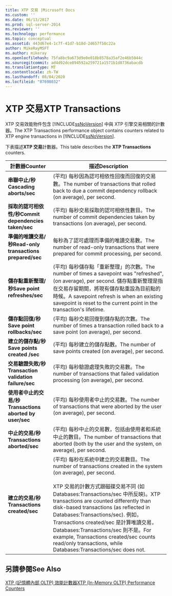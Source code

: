 ```yaml
---
title: XTP 交易 |Microsoft Docs
ms.custom: ''
ms.date: 06/13/2017
ms.prod: sql-server-2014
ms.reviewer: ''
ms.technology: performance
ms.topic: conceptual
ms.assetid: 443d67e4-1c7f-41d7-b18d-2d657f58c22a
author: MikeRayMSFT
ms.author: mikeray
ms.openlocfilehash: 75fa8bc9a673d9e0e018b8578a35af2e46b5044c
ms.sourcegitcommit: ad4d92dce894592a259721a1571b1d8736abacdb
ms.translationtype: MT
ms.contentlocale: zh-TW
ms.lasthandoff: 08/04/2020
ms.locfileid: "87698032"
---
```

# <a name="xtp-transactions"></a><span data-ttu-id="eab3b-102">XTP 交易</span><span class="sxs-lookup"><span data-stu-id="eab3b-102">XTP Transactions</span></span>
  <span data-ttu-id="eab3b-103">XTP 交易效能物件包含 [!INCLUDE[ssNoVersion](../../includes/ssnoversion-md.md)] 中與 XTP 引擎交易相關的計數器。</span><span class="sxs-lookup"><span data-stu-id="eab3b-103">The XTP Transactions performance object contains counters related to XTP engine transactions in [!INCLUDE[ssNoVersion](../../includes/ssnoversion-md.md)].</span></span>  
  
 <span data-ttu-id="eab3b-104">下表描述**XTP 交易**計數器。</span><span class="sxs-lookup"><span data-stu-id="eab3b-104">This table describes the **XTP Transactions** counters.</span></span>  
  
|<span data-ttu-id="eab3b-105">計數器</span><span class="sxs-lookup"><span data-stu-id="eab3b-105">Counter</span></span>|<span data-ttu-id="eab3b-106">描述</span><span class="sxs-lookup"><span data-stu-id="eab3b-106">Description</span></span>|  
|-------------|-----------------|  
|<span data-ttu-id="eab3b-107">**串聯中止/秒**</span><span class="sxs-lookup"><span data-stu-id="eab3b-107">**Cascading aborts/sec**</span></span>|<span data-ttu-id="eab3b-108">(平均) 每秒因為認可相依性回復而回復的交易數。</span><span class="sxs-lookup"><span data-stu-id="eab3b-108">The number of transactions that rolled back to due a commit dependency rollback (on average), per second.</span></span>|  
|<span data-ttu-id="eab3b-109">**採取的認可相依性/秒**</span><span class="sxs-lookup"><span data-stu-id="eab3b-109">**Commit dependencies taken/sec**</span></span>|<span data-ttu-id="eab3b-110">(平均) 每秒交易採取的認可相依性數目。</span><span class="sxs-lookup"><span data-stu-id="eab3b-110">The number of commit dependencies taken by transactions (on average), per second.</span></span>|  
|<span data-ttu-id="eab3b-111">**準備的唯讀交易/秒**</span><span class="sxs-lookup"><span data-stu-id="eab3b-111">**Read-only transactions prepared/sec**</span></span>|<span data-ttu-id="eab3b-112">每秒為了認可處理而準備的唯讀交易數。</span><span class="sxs-lookup"><span data-stu-id="eab3b-112">The number of read-only transactions that were prepared for commit processing, per second.</span></span>|  
|<span data-ttu-id="eab3b-113">**儲存點重新整理/秒**</span><span class="sxs-lookup"><span data-stu-id="eab3b-113">**Save point refreshes/sec**</span></span>|<span data-ttu-id="eab3b-114">(平均) 每秒儲存點「重新整理」的次數。</span><span class="sxs-lookup"><span data-stu-id="eab3b-114">The number of times a savepoint was "refreshed", (on average), per second.</span></span> <span data-ttu-id="eab3b-115">儲存點重新整理是指在交易存留期間，將現有儲存點重設為目前點的時候。</span><span class="sxs-lookup"><span data-stu-id="eab3b-115">A savepoint refresh is when an existing savepoint is reset to the current point in the transaction's lifetime.</span></span>|  
|<span data-ttu-id="eab3b-116">**儲存點回復/秒**</span><span class="sxs-lookup"><span data-stu-id="eab3b-116">**Save point rollbacks/sec**</span></span>|<span data-ttu-id="eab3b-117">(平均) 每秒交易回復到儲存點的次數。</span><span class="sxs-lookup"><span data-stu-id="eab3b-117">The number of times a transaction rolled back to a save point (on average), per second.</span></span>|  
|<span data-ttu-id="eab3b-118">**建立的儲存點/秒**</span><span class="sxs-lookup"><span data-stu-id="eab3b-118">**Save points created /sec**</span></span>|<span data-ttu-id="eab3b-119">(平均) 每秒建立的儲存點數。</span><span class="sxs-lookup"><span data-stu-id="eab3b-119">The number of save points created (on average), per second.</span></span>|  
|<span data-ttu-id="eab3b-120">**交易驗證失敗/秒**</span><span class="sxs-lookup"><span data-stu-id="eab3b-120">**Transaction validation failure/sec**</span></span>|<span data-ttu-id="eab3b-121">(平均) 每秒驗證處理失敗的交易數。</span><span class="sxs-lookup"><span data-stu-id="eab3b-121">The number of transactions that failed validation processing (on average), per second.</span></span>|  
|<span data-ttu-id="eab3b-122">**使用者中止的交易/秒**</span><span class="sxs-lookup"><span data-stu-id="eab3b-122">**Transactions aborted by user/sec**</span></span>|<span data-ttu-id="eab3b-123">(平均) 每秒使用者中止的交易數。</span><span class="sxs-lookup"><span data-stu-id="eab3b-123">The number of transactions that were aborted by the user (on average), per second.</span></span>|  
|<span data-ttu-id="eab3b-124">**中止的交易/秒**</span><span class="sxs-lookup"><span data-stu-id="eab3b-124">**Transactions aborted/sec**</span></span>|<span data-ttu-id="eab3b-125">(平均) 每秒中止的交易數，包括由使用者和系統中止的數目。</span><span class="sxs-lookup"><span data-stu-id="eab3b-125">The number of transactions that aborted (both by the user and the system, on average), per second.</span></span>|  
|<span data-ttu-id="eab3b-126">**建立的交易/秒**</span><span class="sxs-lookup"><span data-stu-id="eab3b-126">**Transactions created/sec**</span></span>|<span data-ttu-id="eab3b-127">(平均) 每秒在系統中建立的交易數目。</span><span class="sxs-lookup"><span data-stu-id="eab3b-127">The number of transactions created in the system (on average), per second.</span></span><br /><br /> <span data-ttu-id="eab3b-128">XTP 交易的計數方式跟磁碟交易不同 (如 Databases:Transactions/sec 中所反映)。</span><span class="sxs-lookup"><span data-stu-id="eab3b-128">XTP transactions are counted differently than disk-based transactions (as reflected in Databases:Transactions/sec).</span></span> <span data-ttu-id="eab3b-129">例如，Transactions created/sec 是計算唯讀交易，Databases:Transactions/sec 則不是。</span><span class="sxs-lookup"><span data-stu-id="eab3b-129">For example, Transactions created/sec counts read/only transactions, while Databases:Transactions/sec does not.</span></span>|  
  
## <a name="see-also"></a><span data-ttu-id="eab3b-130">另請參閱</span><span class="sxs-lookup"><span data-stu-id="eab3b-130">See Also</span></span>  
 [<span data-ttu-id="eab3b-131">XTP &#40;記憶體內部 OLTP&#41; 效能計數器</span><span class="sxs-lookup"><span data-stu-id="eab3b-131">XTP &#40;In-Memory OLTP&#41; Performance Counters</span></span>](../../integration-services/performance/performance-counters.md)  
  
  
